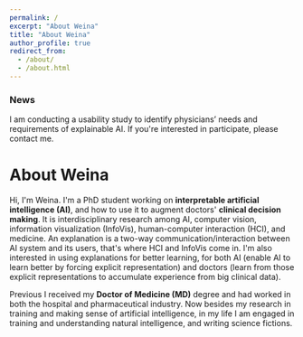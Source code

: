 ```yaml
---
permalink: /
excerpt: "About Weina"
title: "About Weina"
author_profile: true
redirect_from:
  - /about/
  - /about.html
---
```


### News

I am conducting a usability study to identify physicians’ needs and requirements of explainable AI. If you're interested in participate, please contact me.


# About Weina

Hi, I'm Weina. I'm a PhD student working on **interpretable artificial intelligence (AI)**, and how to use it to augment doctors' **clinical decision making**. It is interdisciplinary research among AI, computer vision, information visualization (InfoVis), human-computer interaction (HCI), and medicine. An explanation is a two-way communication/interaction between AI system and its users, that's where HCI and InfoVis come in. I'm also interested in using explanations for better learning, for both AI (enable AI to learn better by forcing explicit representation) and doctors (learn from those explicit representations to accumulate experience from big clinical data).

Previous I received my **Doctor of Medicine (MD)** degree and had worked in both the hospital and pharmaceutical industry. Now besides my research in training and making sense of artificial intelligence, in my life I am engaged in training and understanding natural intelligence, and writing science fictions.
